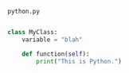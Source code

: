 <code>python.py</code>
```python

class MyClass:
    variable = "blah"

    def function(self):
        print("This is Python.")
```

